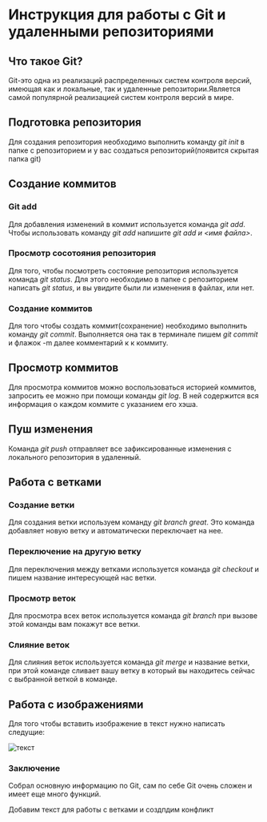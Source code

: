 # Инструкция для работы с Git и удаленными репозиториями

## Что такое Git?
Git-это одна из реализаций распределенных систем контроля версий, имеющая как и локальные, так и удаленные репозитории.Является самой популярной реализацией систем контроля версий в мире.
## Подготовка репозитория
Для создания репозитория необходимо выполнить команду *git init* в папке с репозиторием и у вас создаться репозиторий(появится скрытая папка git)

## Создание коммитов

### Git add
Для добавления изменений в коммит используется команда *git add*. Чтобы использовать команду *git add* напишите *git add и <имя файла>*.

### Просмотр сосотояния репозитория
Для того, чтобы посмотреть состояние репозитория используется команда *git status*. Для этого необходимо в папке с репозиторием написать *git status*, и вы увидите были ли изменения в файлах, или нет.

### Создание коммитов
Для того чтобы создать коммит(сохранение) необходимо выполнить команду *git commit*. Выполняется она так в терминале пишем *git commit* и флажок -m далее комментарий к к коммиту.

## Просмотр коммитов
Для просмотра коммитов можно воспользоваться историей коммитов, запросить ее можно при помощи команды *git log*.
В ней содержится вся информация о каждом коммите с указанием его хэша.

## Пуш изменения
Команда *git push* отправляет все зафиксированные изменения с локального репозитория в удаленный.

## Работа с ветками
### Создание ветки
Для создания ветки используем команду *git branch great*.
Это команда добавляет новую ветку и автоматически переключает на нее.
### Переключение на другую ветку
Для переключения между ветками используется команда *git checkout* и пишем название интересующей нас ветки.
### Просмотр веток
Для просмотра всех веток используется команда *git branch* при вызове этой команды вам покажут все ветки.
### Слияние веток
Для слияния веток используется команда *git merge* и название ветки, при этой команде сливает вашу ветку в который вы находитесь сейчас с выбранной веткой в команде.
## Работа с изображениями

Для того чтобы вставить изображение в текст нужно написать следущие: 

![текст](git.jpeg.jpeg)

### Заключение

Собрал основную информацию по Git, сам  по себе Git очень сложен и имеет еще много функций.

Добавим текст для работы с ветками и создпдим конфликт





